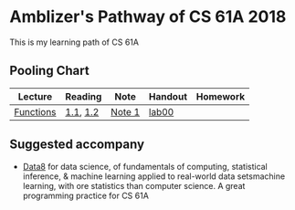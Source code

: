 # Amblizer's Pathway of CS 61A 2018

This is my learning path of CS 61A

## Pooling Chart

Lecture | Reading | Note | Handout | Homework
---|---|---|---|---
[Functions][v1] | [1.1][r1], [1.2][r2]|[Note 1][n1]| [lab00][h1]

<!-- links -->
[v1]:https://www.youtube.com/watch?v=v5CP0zpYUcw&list=PL6BsET-8jgYUV8Jxv0D7BLxbg-xIkh0vk&vq=hd1080

[r1]:http://composingprograms.com/pages/11-getting-started.html
[r2]:http://composingprograms.com/pages/12-elements-of-programming.html

[n1]:https://amblizer.xyz/2018/03/02/cs61a/#1-1-start

[h1]:/lab00/

## Suggested accompany

- [Data8](http://data8.org/) for data science, of fundamentals of computing, statistical inference, & machine learning applied to real-world data setsmachine learning, with ore statistics than computer science. A great programming practice for CS 61A